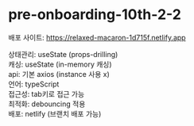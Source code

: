 # pre-onboarding-10th-2-2

배포 사이트: https://relaxed-macaron-1d715f.netlify.app

상태관리: useState (props-drilling) <br>
캐싱: useState (in-memory 캐싱) <br>
api: 기본 axios (instance 사용 x) <br>
언어: typeScript <br>
접근성: tab키로 접근 가능 <br>
최적화: debouncing 적용 <br>
배포: netlify (브랜치 배포 가능) <br>
